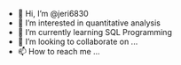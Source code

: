 - 👋 Hi, I’m @jeri6830
- 👀 I’m interested in quantitative analysis
- 🌱 I’m currently learning SQL Programming
- 💞️ I’m looking to collaborate on ...
- 📫 How to reach me ...

<!---
jeri6830/jeri6830 is a ✨ special ✨ repository because its `README.md` (this file) appears on your GitHub profile.
You can click the Preview link to take a look at your changes.
--->
